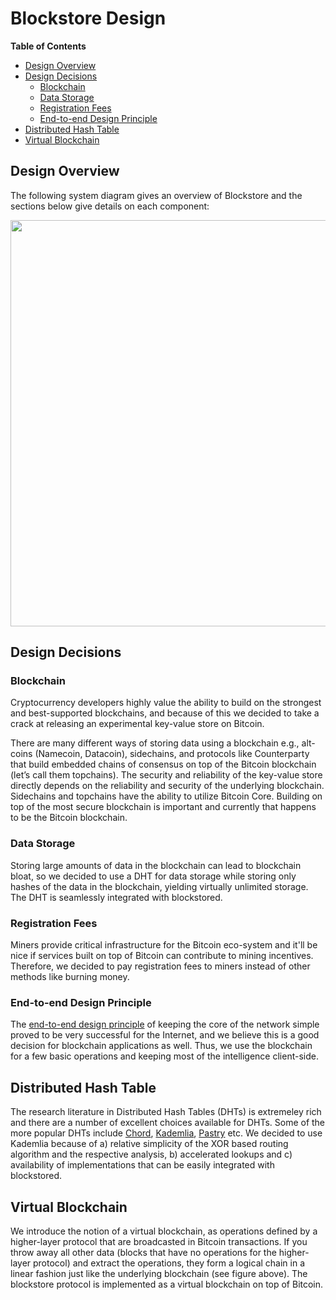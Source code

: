 # Blockstore Design

__Table of Contents__

- [Design Overview](<#design-overview>)
- [Design Decisions](<#design-decisions>)
    - [Blockchain](#blockchain)
    - [Data Storage](#data-storage)
    - [Registration Fees](#registration-fees)
    - [End-to-end Design Principle](#end-to-end-design-principle)
- [Distributed Hash Table](<#distributed-hash-table>)
- [Virtual Blockchain](<#virtual-blockchain>)
    
## Design Overview

The following system diagram gives an overview of Blockstore and the sections below give details on each component:

<img src="https://s3.amazonaws.com/onenameblog/openname-bitcoin-dht-diagram-4.png" width="650"/>

## Design Decisions 

### Blockchain

Cryptocurrency developers highly value the ability to build on the strongest and best-supported blockchains, and because of this we decided to take a crack at releasing an experimental key-value store on Bitcoin.

There are many different ways of storing data using a blockchain e.g.,  alt-coins (Namecoin, Datacoin), sidechains, and protocols like Counterparty that build embedded chains of consensus on top of the Bitcoin blockchain (let’s call them topchains). The security and reliability of the key-value store directly depends on the reliability and security of the underlying blockchain. Sidechains and topchains have the ability to utilize Bitcoin Core. Building on top of the most secure blockchain is important and currently that happens to be the Bitcoin blockchain.

### Data Storage 

Storing large amounts of data in the blockchain can lead to blockchain bloat, so we decided to use a DHT for data storage while storing only hashes of the data in the blockchain, yielding virtually unlimited storage. The DHT is seamlessly integrated with blockstored.

### Registration Fees 

Miners provide critical infrastructure for the Bitcoin eco-system and it'll be nice if services built on top of Bitcoin can contribute to mining incentives. Therefore, we decided to pay registration fees to miners instead of other methods like burning money.

### End-to-end Design Principle

The [end-to-end design principle](http://en.wikipedia.org/wiki/End-to-end_principle) of keeping the core of the network simple proved to be very successful for the Internet, and we believe this is a good decision for blockchain applications as well. Thus, we use the blockchain for a few basic operations and keeping most of the intelligence client-side.

## Distributed Hash Table 

The research literature in Distributed Hash Tables (DHTs) is extremeley rich and there are a number of excellent choices available for DHTs. Some of the more popular DHTs include [Chord](http://en.wikipedia.org/wiki/Chord_%28peer-to-peer%29), [Kademlia](http://en.wikipedia.org/wiki/Kademlia), [Pastry](http://en.wikipedia.org/wiki/Pastry_(DHT)) etc. We decided to use Kademlia because of a) relative simplicity of the XOR based routing algorithm and the respective analysis, b) accelerated lookups and c) availability of implementations that can be easily integrated with blockstored.

## Virtual Blockchain

We introduce the notion of a virtual blockchain, as operations defined by a higher-layer protocol that are broadcasted in Bitcoin transactions. If you throw away all other data (blocks that have no operations for the higher-layer protocol) and extract the operations, they form a logical chain in a linear fashion just like the underlying blockchain (see figure above). The blockstore protocol is implemented as a virtual blockchain on top of Bitcoin.  
